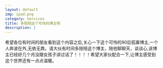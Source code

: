 ```yaml
---
layout: default
img: ipad.png
category: Services
title: 多陪陪这个可怜的博主吧
description: |
---
```

希望各位有时间的朋友看到这个内容之后,关心一下这个可怜的90后孤寡博主,一个人奔波在外,无依无靠。请大伙有时间多陪陪这个博主，陪他聊聊天，谈谈心,该博主已经好几个月没跟女孩子讲过话了！！！！希望大家伙配合一下,让博主感受到这个世界还有一点点温暖。